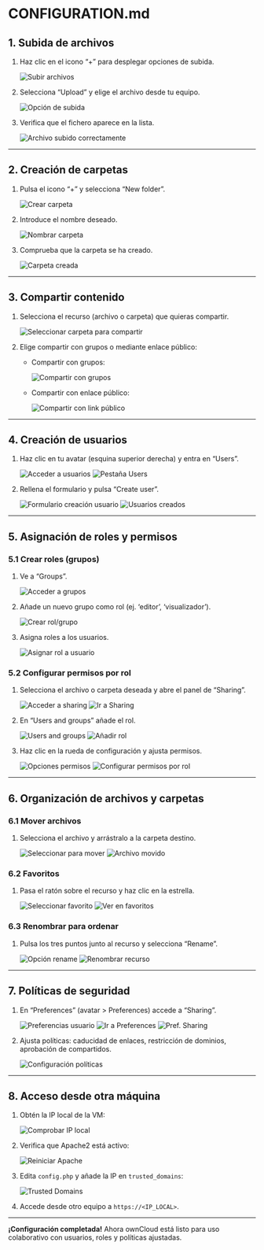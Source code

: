 # CONFIGURATION.md

## 1. Subida de archivos

1. Haz clic en el icono “+” para desplegar opciones de subida.

   ![Subir archivos](configuraciones/1_icono_mas_subida_archivos.png)

2. Selecciona “Upload” y elige el archivo desde tu equipo.

   ![Opción de subida](configuraciones/2_opcion_subida_archivos.png)

3. Verifica que el fichero aparece en la lista.

   ![Archivo subido correctamente](configuraciones/4_archivo_subido_correctamente.png)

---

## 2. Creación de carpetas

1. Pulsa el icono “+” y selecciona “New folder”.

   ![Crear carpeta](configuraciones/5_icono_mas_crear_carpeta.png)

2. Introduce el nombre deseado.

   ![Nombrar carpeta](configuraciones/6_crear_y_nombrar_carpeta.png)

3. Comprueba que la carpeta se ha creado.

   ![Carpeta creada](configuraciones/8_carpeta_creada_correctamente.png)

---

## 3. Compartir contenido

1. Selecciona el recurso (archivo o carpeta) que quieras compartir.

   ![Seleccionar carpeta para compartir](configuraciones/9_seleccionar_carpeta_para_compartir.png)

2. Elige compartir con grupos o mediante enlace público:
   - Compartir con grupos:

     ![Compartir con grupos](configuraciones/10_opcion_compartir_con_grupos.png)

   - Compartir con enlace público:

     ![Compartir con link público](configuraciones/11_opcion_compartir_con_link_publico.png)

---

## 4. Creación de usuarios

1. Haz clic en tu avatar (esquina superior derecha) y entra en “Users”.

   ![Acceder a usuarios](configuraciones/12_acceso_configuracion_usuarios.png)
   ![Pestaña Users](configuraciones/13_pestana_users_panel_config.png)

2. Rellena el formulario y pulsa “Create user”.

   ![Formulario creación usuario](configuraciones/14_formulario_crear_usuario.png)
   ![Usuarios creados](configuraciones/15_usuarios_creados_correctamente.png)

---

## 5. Asignación de roles y permisos

### 5.1 Crear roles (grupos)

1. Ve a “Groups”.

   ![Acceder a grupos](configuraciones/16_acceder_a_grupos_para_roles.png)

2. Añade un nuevo grupo como rol (ej. ‘editor’, ‘visualizador’).

   ![Crear rol/grupo](configuraciones/17_crear_nombre_de_rol_grupo.png)

3. Asigna roles a los usuarios.

   ![Asignar rol a usuario](configuraciones/19_asignar_rol_a_usuario.png)

### 5.2 Configurar permisos por rol

1. Selecciona el archivo o carpeta deseada y abre el panel de “Sharing”.

   ![Acceder a sharing](configuraciones/20_acceder_archivo_para_permisos.png)
   ![Ir a Sharing](configuraciones/21_ir_a_sharing_archivo.png)

2. En “Users and groups” añade el rol.

   ![Users and groups](configuraciones/22_entrar_users_and_groups.png)
   ![Añadir rol](configuraciones/23_anadir_rol_a_sharing.png)

3. Haz clic en la rueda de configuración y ajusta permisos.

   ![Opciones permisos](configuraciones/24_abrir_opciones_permisos.png)
   ![Configurar permisos por rol](configuraciones/25_configurar_permisos_por_rol.png)

---

## 6. Organización de archivos y carpetas

### 6.1 Mover archivos

1. Selecciona el archivo y arrástralo a la carpeta destino.

   ![Seleccionar para mover](configuraciones/26_seleccionar_archivo_para_mover.png)
   ![Archivo movido](configuraciones/27_archivo_movido_a_carpeta.png)

### 6.2 Favoritos

1. Pasa el ratón sobre el recurso y haz clic en la estrella.

   ![Seleccionar favorito](configuraciones/28_seleccionar_archivo_para_favorito.png)
   ![Ver en favoritos](configuraciones/30_visualizar_en_favoritos.png)

### 6.3 Renombrar para ordenar

1. Pulsa los tres puntos junto al recurso y selecciona “Rename”.

   ![Opción rename](configuraciones/33_opcion_rename.png)
   ![Renombrar recurso](configuraciones/34_renombrar_archivo_para_orden.png)

---

## 7. Políticas de seguridad

1. En “Preferences” (avatar > Preferences) accede a “Sharing”.

   ![Preferencias usuario](configuraciones/35_acceder_preferencias_usuario.png)
   ![Ir a Preferences](configuraciones/36_ir_a_preferencias.png)
   ![Pref. Sharing](configuraciones/37_preferencias_sharing.png)

2. Ajusta políticas: caducidad de enlaces, restricción de dominios, aprobación de compartidos.

   ![Configuración políticas](configuraciones/38_configuracion_politicas_sharing.png)

---

## 8. Acceso desde otra máquina

1. Obtén la IP local de la VM:

   ![Comprobar IP local](configuraciones/39_comprobar_ip_local.png)

2. Verifica que Apache2 está activo:

   ![Reiniciar Apache](configuraciones/3_reiniciar_apache2.png)

3. Edita `config.php` y añade la IP en `trusted_domains`:

   ![Trusted Domains](configuraciones/2_config_trusted_domains_actualizado.png)

5. Accede desde otro equipo a `https://<IP_LOCAL>`.

---

**¡Configuración completada!** Ahora ownCloud está listo para uso colaborativo con usuarios, roles y políticas ajustadas.
